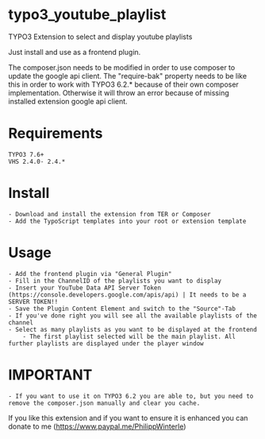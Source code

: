 # typo3_youtube_playlist
TYPO3 Extension to select and display youtube playlists

Just install and use as a frontend plugin. 

The composer.json needs to be modified in order to use composer to update the google api client.
The "require-bak" property needs to be like this in order to work with TYPO3 6.2.* because of their own composer implementation. 
Otherwise it will throw an error because of missing installed extension google api client. 

# Requirements
    TYPO3 7.6+
    VHS 2.4.0- 2.4.*

# Install
    - Download and install the extension from TER or Composer
    - Add the TypoScript templates into your root or extension template

# Usage
    - Add the frontend plugin via "General Plugin"
    - Fill in the ChannelID of the playlists you want to display
    - Insert your YouTube Data API Server Token (https://console.developers.google.com/apis/api) | It needs to be a SERVER TOKEN!!
    - Save the Plugin Content Element and switch to the "Source"-Tab
    - If you've done right you will see all the available playlists of the channel
    - Select as many playlists as you want to be displayed at the frontend
        - The first playlist selected will be the main playlist. All further playlists are displayed under the player window

# IMPORTANT
    - If you want to use it on TYPO3 6.2 you are able to, but you need to remove the composer.json manually and clear you cache.

If you like this extension and if you want to ensure it is enhanced you can donate to me (https://www.paypal.me/PhilippWinterle)        

